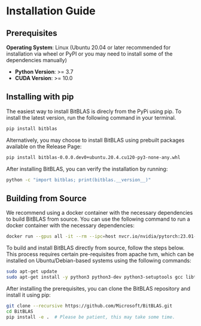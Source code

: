 # Installation Guide

## Prerequisites

 **Operating System**: Linux (Ubuntu 20.04 or later recommended for installation via wheel or PyPI or you may need to install some of the dependencies manually)
- **Python Version**: >= 3.7
- **CUDA Version**: >= 10.0

## Installing with pip

The easiest way to install BitBLAS is direcly from the PyPi using pip. To install the latest version, run the following command in your terminal.
```bash
pip install bitblas
```

Alternatively, you may choose to install BitBLAS using prebuilt packages available on the Release Page:

```bash
pip install bitblas-0.0.0.dev0+ubuntu.20.4.cu120-py3-none-any.whl
```

After installing BitBLAS, you can verify the installation by running:

```bash
python -c "import bitblas; print(bitblas.__version__)"  
```

## Building from Source

We recommend using a docker container with the necessary dependencies to build BitBLAS from source. You can use the following command to run a docker container with the necessary dependencies:

```bash
docker run --gpus all -it --rm --ipc=host nvcr.io/nvidia/pytorch:23.01-py3
```

To build and install BitBLAS directly from source, follow the steps below. This process requires certain pre-requisites from apache tvm, which can be installed on Ubuntu/Debian-based systems using the following commands:

```bash
sudo apt-get update
sudo apt-get install -y python3 python3-dev python3-setuptools gcc libtinfo-dev zlib1g-dev build-essential cmake libedit-dev libxml2-dev
```

After installing the prerequisites, you can clone the BitBLAS repository and install it using pip:

```bash
git clone --recursive https://github.com/Microsoft/BitBLAS.git
cd BitBLAS
pip install -e .  # Please be patient, this may take some time.
```
